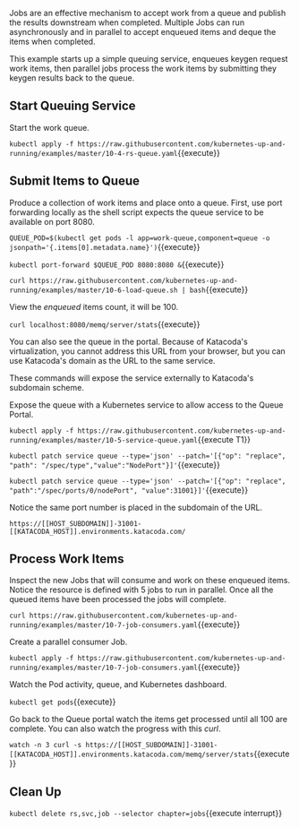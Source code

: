 Jobs are an effective mechanism to accept work from a queue and publish the results downstream when completed. Multiple Jobs can run asynchronously and in parallel to accept enqueued items and deque the items when completed. 

This example starts up a simple queuing service, enqueues keygen request work items, then parallel jobs process the work items by submitting they keygen results back to the queue.

## Start Queuing Service ##

Start the work queue.

`kubectl apply -f https://raw.githubusercontent.com/kubernetes-up-and-running/examples/master/10-4-rs-queue.yaml`{{execute}}

## Submit Items to Queue ##

Produce a collection of work items and place onto a queue. First, use port forwarding locally as the shell script expects the queue service to be available on port 8080.

`QUEUE_POD=$(kubectl get pods -l app=work-queue,component=queue -o jsonpath='{.items[0].metadata.name}')`{{execute}}

`kubectl port-forward $QUEUE_POD 8080:8080 &`{{execute}}

`curl https://raw.githubusercontent.com/kubernetes-up-and-running/examples/master/10-6-load-queue.sh | bash`{{execute}}

View the _enqueued_ items count, it will be 100.

`curl localhost:8080/memq/server/stats`{{execute}}

You can also see the queue in the portal. Because of Katacoda's virtualization, you cannot address this URL from your browser, but you can use Katacoda's domain as the URL to the same service.

These commands will expose the service externally to Katacoda's subdomain scheme.

Expose the queue with a Kubernetes service to allow access to the Queue Portal.

`kubectl apply -f https://raw.githubusercontent.com/kubernetes-up-and-running/examples/master/10-5-service-queue.yaml`{{execute T1}}

`kubectl patch service queue --type='json' --patch='[{"op": "replace", "path": "/spec/type","value":"NodePort"}]'`{{execute}}

`kubectl patch service queue --type='json' --patch='[{"op": "replace", "path":"/spec/ports/0/nodePort", "value":31001}]'`{{execute}}

Notice the same port number is placed in the subdomain of the URL.

`https://[[HOST_SUBDOMAIN]]-31001-[[KATACODA_HOST]].environments.katacoda.com/`

## Process Work Items ##

Inspect the new Jobs that will consume and work on these enqueued items. Notice the resource is defined with 5 jobs to run in parallel. Once all the queued items have been processed the jobs will complete.

`curl https://raw.githubusercontent.com/kubernetes-up-and-running/examples/master/10-7-job-consumers.yaml`{{execute}}

Create a parallel consumer Job.

`kubectl apply -f https://raw.githubusercontent.com/kubernetes-up-and-running/examples/master/10-7-job-consumers.yaml`{{execute}}

Watch the Pod activity, queue, and Kubernetes dashboard.

`kubectl get pods`{{execute}}

Go back to the Queue portal watch the items get processed until all 100 are complete. You can also watch the progress with this _curl_.

`watch -n 3 curl -s https://[[HOST_SUBDOMAIN]]-31001-[[KATACODA_HOST]].environments.katacoda.com/memq/server/stats`{{execute}}

## Clean Up ##

`kubectl delete rs,svc,job --selector chapter=jobs`{{execute interrupt}}
